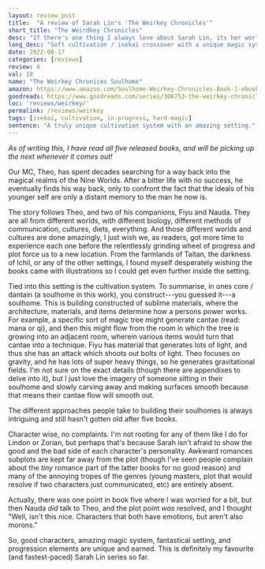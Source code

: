 ```yaml
---
layout: review_post
title:  "A review of Sarah Lin's 'The Weirkey Chronicles'"
short_title: "The Weirdkey Chronicles"
desc: "If there's one thing I always love about Sarah Lin, its her worldbuilding. And now, she's written my favourite magic system as well."
long_desc: "Soft cultivation / isekai crossover with a unique magic system and expansive setting."
date: 2022-08-17
categories: [reviews]
review: A
val: 18
name: "The Weirkey Chronices Soulhome"
amazon: https://www.amazon.com/Soulhome-Weirkey-Chronicles-Book-1-ebook/dp/B08P7TYG41
goodreads: https://www.goodreads.com/series/306753-the-weirkey-chronicles
loc: 'reviews/weirkey/'
permalink: /reviews/weirkey
tags: [isekai, cultivation, in-progress, hard-magic]
sentence: "A truly unique cultivation system with an amazing setting."
---
```


*As of writing this, I have read all five released books, and will be picking up the next whenever it comes out!*

Our MC, Theo, has spent decades searching for a way back into the magical realms of the Nine Worlds. After a bitter life with no success, he eventually finds his way back, only to confront the fact that the ideals of his younger self are only a distant memory to the man he now is. 

The story follows Theo, and two of his companions, Fiyu and Nauda. They are all from different worlds, with different biology, different methods of communication, cultures, diets, everything. And those different worlds and cultures are done amazingly, I just wish we, as readers, got more time to experience each one before the relentlessly grinding wheel of progress and plot force us to a new location. From the farmlands of Taitan, the darkness of Ichil, or any of the other settings, I found myself desperately wishing the books came with illustrations so I could get even further inside the setting.

Tied into this setting is the cultivation system. To summarise, in ones core / dantain (a soulhome in this work), you construct---you guessed it---a soulhome. This is building constructed of sublime materials, where the architecture, materials, and items determine how a persons power works. For example, a specific sort of magic tree might generate cantae (read: mana or qi), and then this might flow from the room in which the tree is growing into an adjacent room, wherein various items would turn that cantae into a technique. Fiyu has material that generates lots of light, and thus she has an attack which shoots out bolts of light. Theo focuses on gravity, and he has lots of super heavy things, so he generates gravitational fields. I'm not sure on the exact details (though there are appendixes to delve into it), but I just love the imagery of someone sitting in their soulhome and slowly carving away and making surfaces smooth because that means their cantae flow will smooth out. 

The different approaches people take to building their soulhomes is always intriguing and still hasn't gotten old after five books.

Character wise, no complaints. I'm not rooting for any of them like I do for Lindon or Zorian, but perhaps that's because Sarah isn't afraid to show the good and the bad side of each character's personality. Awkward romances subplots are kept far away from the plot (though I've seen people complain about the *tiny* romance part of the latter books for no good reason) and many of the annoying tropes of the genres (young masters, plot that would resolve if two characters just communicated, etc) are entirely absent.

Actually, there was one point in book five where I was worried for a bit, but then Nauda *did* talk to Theo, and the plot point *was* resolved, and I thought "Well, isn't this nice. Characters that both have emotions, but aren't also morons."

So, good characters, amazing magic system, fantastical setting, and progression elements are unique and earned. This is definitely my favourite (and fastest-paced) Sarah Lin series so far.